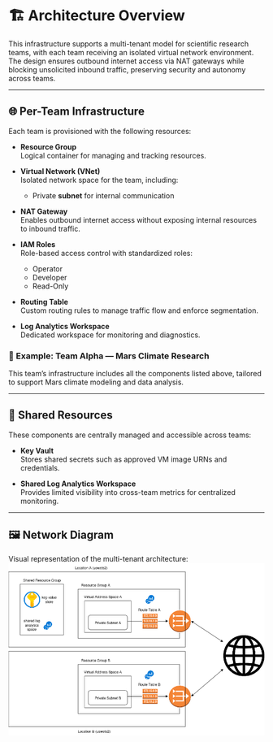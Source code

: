 # 🏗️ Architecture Overview

This infrastructure supports a multi-tenant model for scientific research teams, with each team receiving an isolated virtual network environment. The design ensures outbound internet access via NAT gateways while blocking unsolicited inbound traffic, preserving security and autonomy across teams.

---

## 🌐 Per-Team Infrastructure

Each team is provisioned with the following resources:

- **Resource Group**  
  Logical container for managing and tracking resources.

- **Virtual Network (VNet)**  
  Isolated network space for the team, including:
  - Private **subnet** for internal communication

- **NAT Gateway**  
  Enables outbound internet access without exposing internal resources to inbound traffic.

- **IAM Roles**  
  Role-based access control with standardized roles:
  - Operator
  - Developer
  - Read-Only

- **Routing Table**  
  Custom routing rules to manage traffic flow and enforce segmentation.

- **Log Analytics Workspace**  
  Dedicated workspace for monitoring and diagnostics.

### 🧪 Example: Team Alpha — Mars Climate Research

This team’s infrastructure includes all the components listed above, tailored to support Mars climate modeling and data analysis.

---

## 🔗 Shared Resources

These components are centrally managed and accessible across teams:

- **Key Vault**  
  Stores shared secrets such as approved VM image URNs and credentials.

- **Shared Log Analytics Workspace**  
  Provides limited visibility into cross-team metrics for centralized monitoring.

---

## 🖼️ Network Diagram

Visual representation of the multi-tenant architecture:  
![Network diagram](images/networkdiagram.png)
